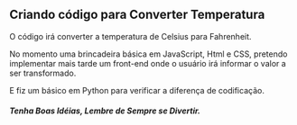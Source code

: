 ## Criando código para Converter Temperatura

O código irá converter a temperatura de Celsius para Fahrenheit.

No momento uma brincadeira básica em JavaScript, Html e CSS, pretendo implementar mais tarde um front-end onde o usuário irá informar o valor a ser transformado.

E fiz um básico em Python para verificar a diferença de codificação.

##### Tenha Boas Idéias, Lembre de **Sempre se Divertir**.
